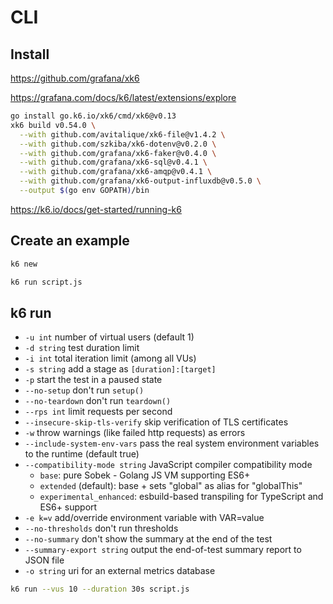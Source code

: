 # CLI

## Install

https://github.com/grafana/xk6

https://grafana.com/docs/k6/latest/extensions/explore

```sh
go install go.k6.io/xk6/cmd/xk6@v0.13
xk6 build v0.54.0 \
  --with github.com/avitalique/xk6-file@v1.4.2 \
  --with github.com/szkiba/xk6-dotenv@v0.2.0 \
  --with github.com/grafana/xk6-faker@v0.4.0 \
  --with github.com/grafana/xk6-sql@v0.4.1 \
  --with github.com/grafana/xk6-amqp@v0.4.1 \
  --with github.com/grafana/xk6-output-influxdb@v0.5.0 \
  --output $(go env GOPATH)/bin
```

https://k6.io/docs/get-started/running-k6

## Create an example

```sh
k6 new
```

```sh
k6 run script.js
```

## k6 run

* `-u int` number of virtual users (default 1)
* `-d string` test duration limit
* `-i int` total iteration limit (among all VUs)
* `-s string` add a stage as `[duration]:[target]`
* `-p` start the test in a paused state
* `--no-setup` don't run `setup()`
* `--no-teardown` don't run `teardown()`
* `--rps int` limit requests per second
* `--insecure-skip-tls-verify` skip verification of TLS certificates
* `-w` throw warnings (like failed http requests) as errors
* `--include-system-env-vars` pass the real system environment variables to the runtime (default true)
* `--compatibility-mode string` JavaScript compiler compatibility mode
    * `base`: pure Sobek - Golang JS VM supporting ES6+
    * `extended` (default): base + sets "global" as alias for "globalThis"
    * `experimental_enhanced`: esbuild-based transpiling for TypeScript and ES6+ support
* `-e k=v` add/override environment variable with VAR=value
* `--no-thresholds` don't run thresholds
* `--no-summary` don't show the summary at the end of the test
* `--summary-export string` output the end-of-test summary report to JSON file
* `-o string` uri for an external metrics database

```sh
k6 run --vus 10 --duration 30s script.js
```
